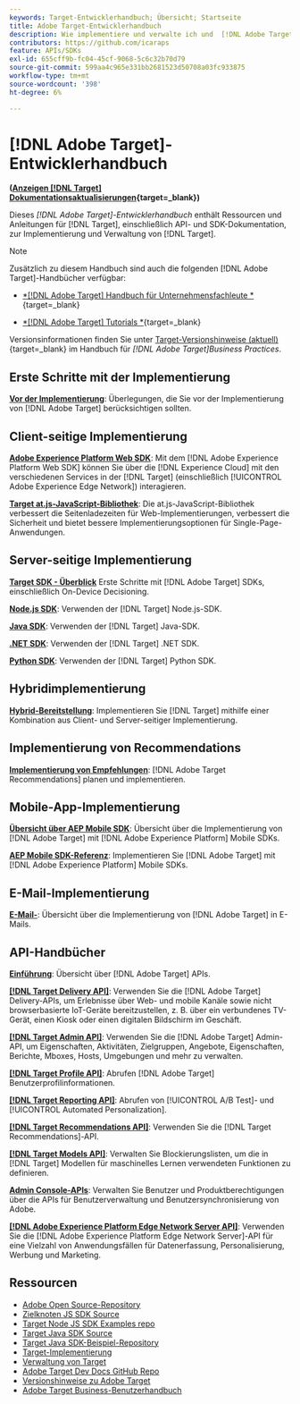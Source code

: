 ```yaml
---
keywords: Target-Entwicklerhandbuch; Übersicht; Startseite
title: Adobe Target-Entwicklerhandbuch
description: Wie implementiere und verwalte ich und  [!DNL Adobe Target]  mit seinen APIs und SDKs?
contributors: https://github.com/icaraps
feature: APIs/SDKs
exl-id: 655cff9b-fc04-45cf-9068-5c6c32b70d79
source-git-commit: 599aa4c965e331bb2681523d50708a03fc933875
workflow-type: tm+mt
source-wordcount: '398'
ht-degree: 6%

---
```


# [!DNL Adobe Target]-Entwicklerhandbuch

**([Anzeigen [!DNL Target] Dokumentationsaktualisierungen](https://experienceleague.adobe.com/docs/target/using/release-notes/doc-change.html?lang=de){target=_blank})**

Dieses *[!DNL Adobe Target]-Entwicklerhandbuch* enthält Ressourcen und Anleitungen für [!DNL Target], einschließlich API- und SDK-Dokumentation, zur Implementierung und Verwaltung von [!DNL Target].

>[!NOTE]
>
>Zusätzlich zu diesem Handbuch sind auch die folgenden [!DNL Adobe Target]-Handbücher verfügbar:
>
>* [*[!DNL Adobe Target] Handbuch für Unternehmensfachleute *](https://experienceleague.adobe.com/docs/target/using/target-home.html?lang=de){target=_blank}
>
>* [*[!DNL Adobe Target] Tutorials *](https://experienceleague.adobe.com/docs/target-learn/tutorials/overview.html?lang=de){target=_blank}
>
>Versionsinformationen finden Sie unter [Target-Versionshinweise (aktuell)](https://experienceleague.adobe.com/docs/target/using/release-notes/release-notes.html?lang=de){target=_blank} im Handbuch für *[!DNL Adobe Target]Business Practices*.

## Erste Schritte mit der Implementierung

**[Vor der Implementierung](/help/dev/before-implement/considerations-before-you-implement-target.md)**: Überlegungen, die Sie vor der Implementierung von [!DNL Adobe Target] berücksichtigen sollten.

## Client-seitige Implementierung

[**Adobe Experience Platform Web SDK**](/help/dev/implement/client-side/aep-web-sdk/aep-web-sdk-overview.md): Mit dem [!DNL Adobe Experience Platform Web SDK] können Sie über die [!DNL Experience Cloud] mit den verschiedenen Services in der [!DNL Target] (einschließlich [!UICONTROL Adobe Experience Edge Network]) interagieren.

[**Target at.js-JavaScript-Bibliothek**](/help/dev/implement/client-side/overview.md): Die at.js-JavaScript-Bibliothek verbessert die Seitenladezeiten für Web-Implementierungen, verbessert die Sicherheit und bietet bessere Implementierungsoptionen für Single-Page-Anwendungen.

## Server-seitige Implementierung

[**Target SDK - Überblick**](implement/server-side/server-side-overview.md) Erste Schritte mit [!DNL Adobe Target] SDKs, einschließlich On-Device Decisioning.

[**Node.js SDK**](implement/server-side/node-js/overview.md): Verwenden der [!DNL Target] Node.js-SDK.

[**Java SDK**](implement/server-side/java/overview.md): Verwenden der [!DNL Target] Java-SDK.

[**.NET SDK**](implement/server-side/net/overview.md): Verwenden der [!DNL Target] .NET SDK.

[**Python SDK**](implement/server-side/python/overview.md): Verwenden der [!DNL Target] Python SDK.

## Hybridimplementierung

[**Hybrid-Bereitstellung**](implement/hybrid/hybrid-overview.md): Implementieren Sie [!DNL Target] mithilfe einer Kombination aus Client- und Server-seitiger Implementierung.

## Implementierung von Recommendations

[**Implementierung von Empfehlungen**](implement/recommendations/recommendations.md): [!DNL Adobe Target Recommendations] planen und implementieren.

## Mobile-App-Implementierung

[**Übersicht über AEP Mobile SDK**](implement/mobile/overview.md): Übersicht über die Implementierung von [!DNL Adobe Target] mit [!DNL Adobe Experience Platform] Mobile SDKs.

[**AEP Mobile SDK-Referenz**](https://developer.adobe.com/client-sdks/documentation/): Implementieren Sie [!DNL Adobe Target] mit [!DNL Adobe Experience Platform] Mobile SDKs.

## E-Mail-Implementierung

[**E-Mail-**](implement/email/overview.md): Übersicht über die Implementierung von [!DNL Adobe Target] in E-Mails.

## API-Handbücher

[**Einführung**](before-administer/target-api-overview.md): Übersicht über [!DNL Adobe Target] APIs.

[**[!DNL Target Delivery API]**](/help/dev/implement/delivery-api/overview.md): Verwenden Sie die [!DNL Adobe Target] Delivery-APIs, um Erlebnisse über Web- und mobile Kanäle sowie nicht browserbasierte IoT-Geräte bereitzustellen, z. B. über ein verbundenes TV-Gerät, einen Kiosk oder einen digitalen Bildschirm im Geschäft.

[**[!DNL Target Admin API]**](administer/admin-api/admin-api-overview-new.md): Verwenden Sie die [!DNL Adobe Target] Admin-API, um Eigenschaften, Aktivitäten, Zielgruppen, Angebote, Eigenschaften, Berichte, Mboxes, Hosts, Umgebungen und mehr zu verwalten.

[**[!DNL Target Profile API]**](/help/dev/administer/profile-api/profiles-api.md): Abrufen [!DNL Adobe Target] Benutzerprofilinformationen.

[**[!DNL Target Reporting API]**](https://developer.adobe.com/target/administer/admin-api/#tag/Reports): Abrufen von [!UICONTROL A/B Test]- und [!UICONTROL Automated Personalization].

[**[!DNL Target Recommendations API]**](https://developer.adobe.com/target/administer/recommendations-api/): Verwenden Sie die [!DNL Target Recommendations]-API.

[**[!DNL Target Models API]**](administer/models-api/models-api-overview.md): Verwalten Sie Blockierungslisten, um die in [!DNL Target] Modellen für maschinelles Lernen verwendeten Funktionen zu definieren.

[**Admin Console-APIs**](https://developer.adobe.com/umapi/): Verwalten Sie Benutzer und Produktberechtigungen über die APIs für Benutzerverwaltung und Benutzersynchronisierung von Adobe.

[**[!DNL Adobe Experience Platform Edge Network Server API]**](https://experienceleague.adobe.com/docs/experience-platform/edge-network-server-api/overview.html?lang=de): Verwenden Sie die [!DNL Adobe Experience Platform Edge Network Server]-API für eine Vielzahl von Anwendungsfällen für Datenerfassung, Personalisierung, Werbung und Marketing.

## Ressourcen

* [Adobe Open Source-Repository](https://github.com/adobe)
* [Zielknoten JS SDK Source](https://github.com/adobe/target-nodejs-sdk)
* [Target Node JS SDK Examples repo](https://github.com/adobe/target-nodejs-sdk-samples)
* [Target Java SDK Source](https://github.com/adobe/target-java-sdk)
* [Target Java SDK-Beispiel-Repository](https://github.com/adobe/target-java-sdk-samples)
* [Target-Implementierung](./before-implement/prepare-to-implement-target.md)
* [Verwaltung von Target](./before-administer/target-api-overview.md)
* [Adobe Target Dev Docs GitHub Repo](https://github.com/AdobeDocs/target-developers)
* [Versionshinweise zu Adobe Target](https://experienceleague.adobe.com/docs/target/using/release-notes/release-notes.html?lang=de)
* [Adobe Target Business-Benutzerhandbuch](https://experienceleague.adobe.com/docs/target/using/target-home.html?lang=de)

